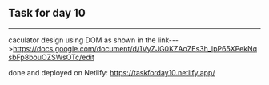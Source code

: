 Task for day 10
-----------------------------
-----------------------------
caculator design using DOM as shown in the link--->https://docs.google.com/document/d/1VyZJG0KZAoZEs3h_lpP65XPekNqsbFp8bouOZSWsOTc/edit

done and deployed on Netlify: https://taskforday10.netlify.app/
